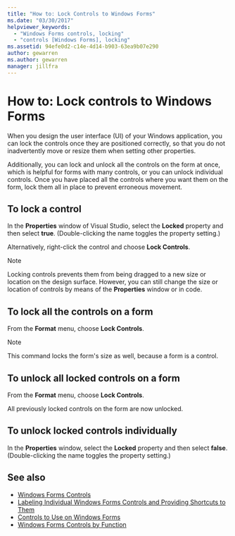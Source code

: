 ```yaml
---
title: "How to: Lock Controls to Windows Forms"
ms.date: "03/30/2017"
helpviewer_keywords:
  - "Windows Forms controls, locking"
  - "controls [Windows Forms], locking"
ms.assetid: 94efe0d2-c14e-4d14-b903-63ea9b07e290
author: gewarren
ms.author: gewarren
manager: jillfra
---
```

# How to: Lock controls to Windows Forms

When you design the user interface (UI) of your Windows application, you can lock the controls once they are positioned correctly, so that you do not inadvertently move or resize them when setting other properties.

Additionally, you can lock and unlock all the controls on the form at once, which is helpful for forms with many controls, or you can unlock individual controls. Once you have placed all the controls where you want them on the form, lock them all in place to prevent erroneous movement.

## To lock a control

In the **Properties** window of Visual Studio, select the **Locked** property and then select **true**. (Double-clicking the name toggles the property setting.)

Alternatively, right-click the control and choose **Lock Controls**.

> [!NOTE]
> Locking controls prevents them from being dragged to a new size or location on the design surface. However, you can still change the size or location of controls by means of the **Properties** window or in code.

## To lock all the controls on a form

From the **Format** menu, choose **Lock Controls**.

> [!NOTE]
> This command locks the form's size as well, because a form is a control.

## To unlock all locked controls on a form

From the **Format** menu, choose **Lock Controls**.

All previously locked controls on the form are now unlocked.

## To unlock locked controls individually

In the **Properties** window, select the **Locked** property and then select **false**. (Double-clicking the name toggles the property setting.)

## See also

- [Windows Forms Controls](index.md)
- [Labeling Individual Windows Forms Controls and Providing Shortcuts to Them](labeling-individual-windows-forms-controls-and-providing-shortcuts-to-them.md)
- [Controls to Use on Windows Forms](controls-to-use-on-windows-forms.md)
- [Windows Forms Controls by Function](windows-forms-controls-by-function.md)
